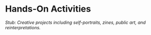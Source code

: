 # Hands-On Activities

*Stub: Creative projects including self-portraits, zines, public art, and reinterpretations.*